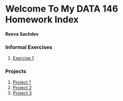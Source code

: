 # Welcome To My DATA 146 Homework Index
#### Reeva Sachdev

### Informal Exercises

1. [Exercise 1](exercise1.md)

### Projects

1. [Project 1](project1.md)
2. [Project 2](project2.md)
3. [Project 3](project3.md)
